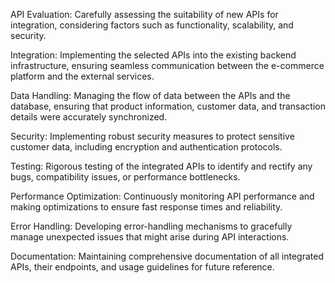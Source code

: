 API Evaluation: Carefully assessing the suitability of new APIs for integration, considering factors such as functionality, scalability, and security.

Integration: Implementing the selected APIs into the existing backend infrastructure, ensuring seamless communication between the e-commerce platform and the external services.

Data Handling: Managing the flow of data between the APIs and the database, ensuring that product information, customer data, and transaction details were accurately synchronized.

Security: Implementing robust security measures to protect sensitive customer data, including encryption and authentication protocols.

Testing: Rigorous testing of the integrated APIs to identify and rectify any bugs, compatibility issues, or performance bottlenecks.

Performance Optimization: Continuously monitoring API performance and making optimizations to ensure fast response times and reliability.

Error Handling: Developing error-handling mechanisms to gracefully manage unexpected issues that might arise during API interactions.

Documentation: Maintaining comprehensive documentation of all integrated APIs, their endpoints, and usage guidelines for future reference.

